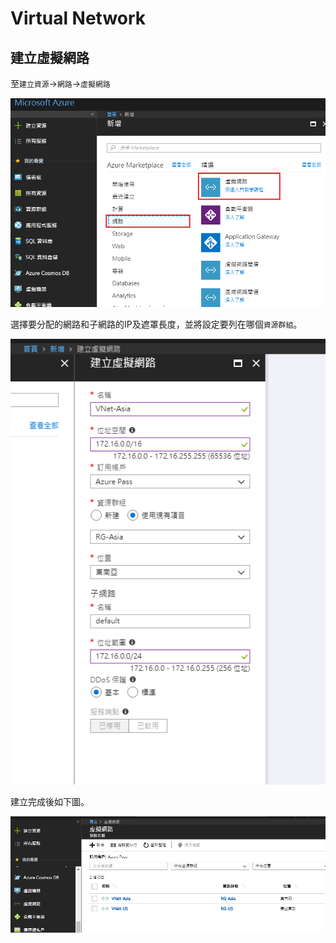 # Virtual Network

## 建立虛擬網路

至`建立資源`->`網路`->`虛擬網路`

![](../assets/023.png)


選擇要分配的網路和子網路的IP及遮罩長度，並將設定要列在哪個`資源群組`。

![](../assets/024.png)


建立完成後如下圖。

![](../assets/025.png)









